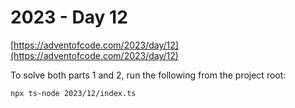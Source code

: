 # 2023 - Day 12

[https://adventofcode.com/2023/day/12](https://adventofcode.com/2023/day/12)

To solve both parts 1 and 2, run the following from the project root:

```sh
npx ts-node 2023/12/index.ts
```
